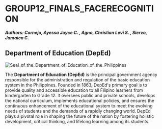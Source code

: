 # GROUP12_FINALS_FACERECOGNITION

**_Authors: Cornejo, Ayessa Joyce C. , Agno, Christian Levi S. , Siervo, Jamaica C._**

## Department of Education (DepEd)

![Seal_of_the_Department_of_Education_of_the_Philippines](https://github.com/itsayeee/GROUP12_FINALS_FACERECOGNITION/assets/144222201/8f4c16ff-5829-41c0-a6b0-4ccf0ca56af2)

  The **Department of Education (DepEd)** is the principal government agency responsible for the administration and regulation of the basic education system in the Philippines. Founded in 1863, DepEd's primary goal is to provide quality and accessible education to all Filipino learners from kindergarten to Grade 12. It oversees public and private schools, develops the national curriculum, implements educational policies, and ensures the continuous enhancement of the educational system to meet the evolving needs of students and the demands of a rapidly changing world. DepEd plays a pivotal role in shaping the future of the nation by fostering holistic development, critical thinking, and lifelong learning among its students.
